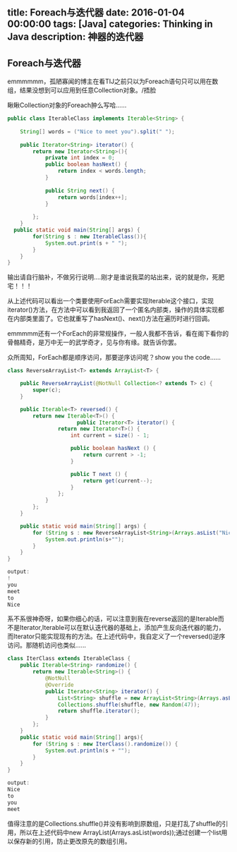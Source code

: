 title: Foreach与迭代器
date: 2016-01-04 00:00:00
tags: [Java]
categories: Thinking in Java
description: 神器的迭代器
---
## Foreach与迭代器

  emmmmmm，孤陋寡闻的博主在看TIJ之前只以为Foreach语句只可以用在数组，结果没想到可以应用到任意Collection对象。/捂脸

  瞅瞅Collection对象的Foreach肿么写哈......

```java
public class IterableClass implements Iterable<String> {  
  
    String[] words = ("Nice to meet you").split(" ");  
  
    public Iterator<String> iterator() {  
        return new Iterator<String>(){  
            private int index = 0;  
            public boolean hasNext() {  
                return index < words.length;  
            }  
  
            public String next() {  
                return words[index++];  
            }  
              
        };  
    }  
  public static void main(String[] args) {  
        for(String s : new IterableClass()){  
            System.out.print(s + " ");  
        }  
    }  
}  

```

  输出请自行脑补，不做另行说明....刚才是谁说我菜的站出来，说的就是你，死肥宅！！！


  从上述代码可以看出一个类要使用ForEach需要实现Iterable这个接口，实现iterator()方法，在方法中可以看到我返回了一个匿名内部类，操作的具体实现都在内部类里面了。它也就重写了hasNext()、next()方法在遍历时进行回调。


  emmmmm还有一个ForEach的非常规操作，一般人我都不告诉，看在阁下看你的骨骼精奇，是万中无一的武学奇才，见与你有缘。就告诉你罢。


  众所周知，ForEach都是顺序访问，那要逆序访问呢？show you the code......


```java
class ReverseArrayList<T> extends ArrayList<T> {

    public ReverseArrayList(@NotNull Collection<? extends T> c) {
        super(c);
    }

    public Iterable<T> reversed() {
        return new Iterable<T>() {
                      public Iterator<T> iterator() {
                return new Iterator<T>() {
                    int current = size() - 1;

                    public boolean hasNext () {
                        return current > -1;
                    }

                    public T next () {
                        return get(current--);
                    }
                };
            }
        };
    }

    public static void main(String[] args) {
        for (String s : new ReverseArrayList<String>(Arrays.asList("Nice to meet you !".split(" "))).reversed()) {
            System.out.println(s+"");
        }
    }
}
```


```java
output:
!
you
meet
to
Nice
```


  系不系很神奇呀，如果你细心的话，可以注意到我在reverse返回的是Iterable而不是Iterator,Iterable可以在默认迭代器的基础上，添加产生反向迭代器的能力，而Iterator只能实现现有的方法。在上述代码中，我自定义了一个reversed()逆序访问。那随机访问也类似......


```java
class IterClass extends IterableClass {
    public Iterable<String> randomize() {
        return new Iterable<String>() {
            @NotNull
            @Override
            public Iterator<String> iterator() {
                List<String> shuffle = new ArrayList<String>(Arrays.asList(words));
                Collections.shuffle(shuffle, new Random(47));
                return shuffle.iterator();
            }
        };
    }
    public static void main(String[] args){
        for (String s : new IterClass().randomize()) {
            System.out.println(s + "");
        }
    }
}
```

```java
output:
Nice
to
you
meet
```

  值得注意的是Collections.shuffle()并没有影响到原数组，只是打乱了shuffle的引用，所以在上述代码中new ArrayList<String>(Arrays.asList(words));通过创建一个list用以保存新的引用，防止更改原先的数组引用。